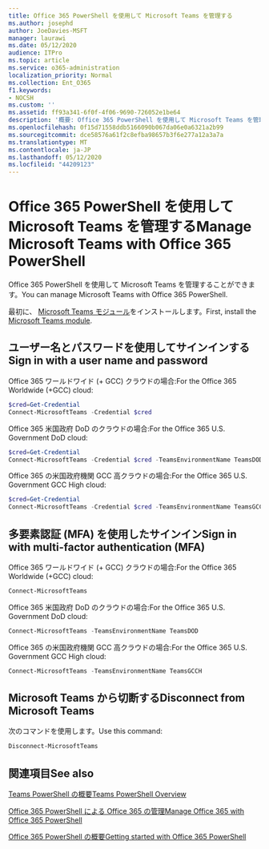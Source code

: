 ```yaml
---
title: Office 365 PowerShell を使用して Microsoft Teams を管理する
ms.author: josephd
author: JoeDavies-MSFT
manager: laurawi
ms.date: 05/12/2020
audience: ITPro
ms.topic: article
ms.service: o365-administration
localization_priority: Normal
ms.collection: Ent_O365
f1.keywords:
- NOCSH
ms.custom: ''
ms.assetid: ff93a341-6f0f-4f06-9690-726052e1be64
description: '概要: Office 365 PowerShell を使用して Microsoft Teams を管理します。'
ms.openlocfilehash: 0f15d71558ddb5166090b067da06e0a6321a2b99
ms.sourcegitcommit: dce58576a61f2c8efba98657b3f6e277a12a3a7a
ms.translationtype: MT
ms.contentlocale: ja-JP
ms.lasthandoff: 05/12/2020
ms.locfileid: "44209123"
---
```

# <a name="manage-microsoft-teams-with-office-365-powershell"></a><span data-ttu-id="4d563-103">Office 365 PowerShell を使用して Microsoft Teams を管理する</span><span class="sxs-lookup"><span data-stu-id="4d563-103">Manage Microsoft Teams with Office 365 PowerShell</span></span>

<span data-ttu-id="4d563-104">Office 365 PowerShell を使用して Microsoft Teams を管理することができます。</span><span class="sxs-lookup"><span data-stu-id="4d563-104">You can manage Microsoft Teams with Office 365 PowerShell.</span></span>
  
<span data-ttu-id="4d563-105">最初に、 [Microsoft Teams モジュール](https://www.powershellgallery.com/packages/MicrosoftTeams/)をインストールします。</span><span class="sxs-lookup"><span data-stu-id="4d563-105">First, install the [Microsoft Teams module](https://www.powershellgallery.com/packages/MicrosoftTeams/).</span></span>
    
## <a name="sign-in-with-a-user-name-and-password"></a><span data-ttu-id="4d563-106">ユーザー名とパスワードを使用してサインインする</span><span class="sxs-lookup"><span data-stu-id="4d563-106">Sign in with a user name and password</span></span>

<span data-ttu-id="4d563-107">Office 365 ワールドワイド (+ GCC) クラウドの場合:</span><span class="sxs-lookup"><span data-stu-id="4d563-107">For the Office 365 Worldwide (+GCC) cloud:</span></span>

```powershell
$cred=Get-Credential
Connect-MicrosoftTeams -Credential $cred
```

<span data-ttu-id="4d563-108">Office 365 米国政府 DoD のクラウドの場合:</span><span class="sxs-lookup"><span data-stu-id="4d563-108">For the Office 365 U.S. Government DoD cloud:</span></span> 

```powershell
$cred=Get-Credential
Connect-MicrosoftTeams -Credential $cred -TeamsEnvironmentName TeamsDOD
```

<span data-ttu-id="4d563-109">Office 365 の米国政府機関 GCC 高クラウドの場合:</span><span class="sxs-lookup"><span data-stu-id="4d563-109">For the Office 365 U.S. Government GCC High cloud:</span></span>

```powershell
$cred=Get-Credential
Connect-MicrosoftTeams -Credential $cred -TeamsEnvironmentName TeamsGCCH
```

## <a name="sign-in-with-multi-factor-authentication-mfa"></a><span data-ttu-id="4d563-110">多要素認証 (MFA) を使用したサインイン</span><span class="sxs-lookup"><span data-stu-id="4d563-110">Sign in with multi-factor authentication (MFA)</span></span>

<span data-ttu-id="4d563-111">Office 365 ワールドワイド (+ GCC) クラウドの場合:</span><span class="sxs-lookup"><span data-stu-id="4d563-111">For the Office 365 Worldwide (+GCC) cloud:</span></span>

```powershell
Connect-MicrosoftTeams
```

<span data-ttu-id="4d563-112">Office 365 米国政府 DoD のクラウドの場合:</span><span class="sxs-lookup"><span data-stu-id="4d563-112">For the Office 365 U.S. Government DoD cloud:</span></span> 

```powershell
Connect-MicrosoftTeams -TeamsEnvironmentName TeamsDOD
```

<span data-ttu-id="4d563-113">Office 365 の米国政府機関 GCC 高クラウドの場合:</span><span class="sxs-lookup"><span data-stu-id="4d563-113">For the Office 365 U.S. Government GCC High cloud:</span></span>

```powershell
Connect-MicrosoftTeams -TeamsEnvironmentName TeamsGCCH
```

## <a name="disconnect-from-microsoft-teams"></a><span data-ttu-id="4d563-114">Microsoft Teams から切断する</span><span class="sxs-lookup"><span data-stu-id="4d563-114">Disconnect from Microsoft Teams</span></span>

<span data-ttu-id="4d563-115">次のコマンドを使用します。</span><span class="sxs-lookup"><span data-stu-id="4d563-115">Use this command:</span></span>

```powershell
Disconnect-MicrosoftTeams
```


## <a name="see-also"></a><span data-ttu-id="4d563-116">関連項目</span><span class="sxs-lookup"><span data-stu-id="4d563-116">See also</span></span>

[<span data-ttu-id="4d563-117">Teams PowerShell の概要</span><span class="sxs-lookup"><span data-stu-id="4d563-117">Teams PowerShell Overview</span></span>](https://docs.microsoft.com/microsoftteams/teams-powershell-overview)
  
[<span data-ttu-id="4d563-118">Office 365 PowerShell による Office 365 の管理</span><span class="sxs-lookup"><span data-stu-id="4d563-118">Manage Office 365 with Office 365 PowerShell</span></span>](manage-office-365-with-office-365-powershell.md)
  
[<span data-ttu-id="4d563-119">Office 365 PowerShell の概要</span><span class="sxs-lookup"><span data-stu-id="4d563-119">Getting started with Office 365 PowerShell</span></span>](getting-started-with-office-365-powershell.md)

